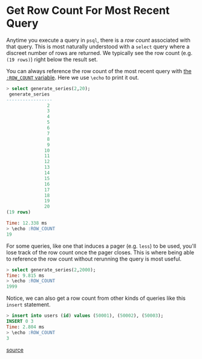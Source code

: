 # Get Row Count For Most Recent Query

Anytime you execute a query in `psql`, there is a _row count_ associated with
that query. This is most naturally understood with a `select` query where a
discreet number of rows are returned. We typically see the row count (e.g. `(19
rows)`) right below the result set.

You can always reference the row count of the most recent query with [the
`:ROW_COUNT`
variable](https://www.postgresql.org/docs/current/app-psql.html#APP-PSQL-VARIABLES-ROW-COUNT).
Here we use `\echo` to print it out.

```sql
> select generate_series(2,20);
 generate_series
-----------------
               2
               3
               4
               5
               6
               7
               8
               9
              10
              11
              12
              13
              14
              15
              16
              17
              18
              19
              20
(19 rows)

Time: 12.338 ms
> \echo :ROW_COUNT
19
```

For some queries, like one that induces a pager (e.g. `less`) to be used,
you'll lose track of the row count once the pager closes. This is where being
able to reference the row count without rerunning the query is most useful.

```sql
> select generate_series(2,2000);
Time: 9.815 ms
> \echo :ROW_COUNT
1999
```

Notice, we can also get a row count from other kinds of queries like this
`insert` statement.

```sql
> insert into users (id) values (50001), (50002), (50003);
INSERT 0 3
Time: 2.804 ms
> \echo :ROW_COUNT
3
```

[source](https://postgresql.verite.pro/blog/2024/05/13/advanced-psql-coproc.html)
